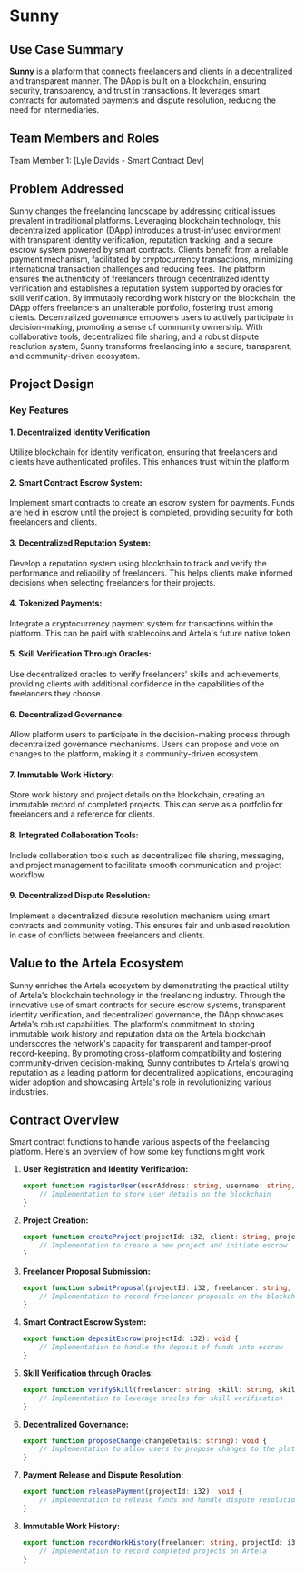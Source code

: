 # Sunny
## Use Case Summary
**Sunny** is a platform that connects freelancers and clients in a decentralized and transparent manner. The DApp is built on a blockchain, ensuring security, transparency, and trust in transactions. It leverages smart contracts for automated payments and dispute resolution, reducing the need for intermediaries.

## Team Members and Roles
Team Member 1: [Lyle Davids - Smart Contract Dev]

## Problem Addressed
Sunny changes the freelancing landscape by addressing critical issues prevalent in traditional platforms. Leveraging blockchain technology, this decentralized application (DApp) introduces a trust-infused environment with transparent identity verification, reputation tracking, and a secure escrow system powered by smart contracts. Clients benefit from a reliable payment mechanism, facilitated by cryptocurrency transactions, minimizing international transaction challenges and reducing fees. The platform ensures the authenticity of freelancers through decentralized identity verification and establishes a reputation system supported by oracles for skill verification. By immutably recording work history on the blockchain, the DApp offers freelancers an unalterable portfolio, fostering trust among clients. Decentralized governance empowers users to actively participate in decision-making, promoting a sense of community ownership. With collaborative tools, decentralized file sharing, and a robust dispute resolution system, Sunny transforms freelancing into a secure, transparent, and community-driven ecosystem.


## Project Design

### Key Features

#### 1. Decentralized Identity Verification

Utilize blockchain for identity verification, ensuring that freelancers and clients have authenticated profiles. This enhances trust within the platform.

  

#### 2. Smart Contract Escrow System:

Implement smart contracts to create an escrow system for payments. Funds are held in escrow until the project is completed, providing security for both freelancers and clients.

  

#### 3. Decentralized Reputation System:
Develop a reputation system using blockchain to track and verify the performance and reliability of freelancers. This helps clients make informed decisions when selecting freelancers for their projects.





#### 4. Tokenized Payments:
Integrate a cryptocurrency payment system for transactions within the platform. This can be paid with stablecoins and Artela's future native token



#### 5. Skill Verification Through Oracles:
Use decentralized oracles to verify freelancers' skills and achievements, providing clients with additional confidence in the capabilities of the freelancers they choose.



#### 6. Decentralized Governance:

Allow platform users to participate in the decision-making process through decentralized governance mechanisms. Users can propose and vote on changes to the platform, making it a community-driven ecosystem.


#### 7. Immutable Work History:
Store work history and project details on the blockchain, creating an immutable record of completed projects. This can serve as a portfolio for freelancers and a reference for clients.



#### 8. Integrated Collaboration Tools:
Include collaboration tools such as decentralized file sharing, messaging, and project management to facilitate smooth communication and project workflow.

#### 9. Decentralized Dispute Resolution:
Implement a decentralized dispute resolution mechanism using smart contracts and community voting. This ensures fair and unbiased resolution in case of conflicts between freelancers and clients.





## Value to the Artela Ecosystem
Sunny enriches the Artela ecosystem by demonstrating the practical utility of Artela's blockchain technology in the freelancing industry. Through the innovative use of smart contracts for secure escrow systems, transparent identity verification, and decentralized governance, the DApp showcases Artela's robust capabilities. The platform's commitment to storing immutable work history and reputation data on the Artela blockchain underscores the network's capacity for transparent and tamper-proof record-keeping. By promoting cross-platform compatibility and fostering community-driven decision-making, Sunny contributes to Artela's growing reputation as a leading platform for decentralized applications, encouraging wider adoption and showcasing Artela's role in revolutionizing various industries.


## Contract Overview
Smart contract functions to  handle various aspects of the freelancing platform. Here's an overview of how some key functions might work

1. **User Registration and Identity Verification:**
   ```typescript
   export function registerUser(userAddress: string, username: string, identityHash: string): void {
       // Implementation to store user details on the blockchain
   }
   ```

2. **Project Creation:**
   ```typescript
   export function createProject(projectId: i32, client: string, projectDetails: string, budget: i32): void {
       // Implementation to create a new project and initiate escrow
   }
   ```

3. **Freelancer Proposal Submission:**
   ```typescript
   export function submitProposal(projectId: i32, freelancer: string, proposalDetails: string): void {
       // Implementation to record freelancer proposals on the blockchain
   }
   ```

4. **Smart Contract Escrow System:**
   ```typescript
   export function depositEscrow(projectId: i32): void {
       // Implementation to handle the deposit of funds into escrow
   }
   ```

5. **Skill Verification through Oracles:**
   ```typescript
   export function verifySkill(freelancer: string, skill: string, skillScore: i32): void {
       // Implementation to leverage oracles for skill verification
   }
   ```

6. **Decentralized Governance:**
   ```typescript
   export function proposeChange(changeDetails: string): void {
       // Implementation to allow users to propose changes to the platform
   }
   ```

7. **Payment Release and Dispute Resolution:**
   ```typescript
   export function releasePayment(projectId: i32): void {
       // Implementation to release funds and handle dispute resolution
   }
   ```

8. **Immutable Work History:**
   ```typescript
   export function recordWorkHistory(freelancer: string, projectId: i32, projectDetails: string, successful: bool): void {
       // Implementation to record completed projects on Artela
   }
   ```
